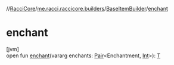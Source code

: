 //[RacciCore](../../../index.md)/[me.racci.raccicore.builders](../index.md)/[BaseItemBuilder](index.md)/[enchant](enchant.md)

# enchant

[jvm]\
open fun [enchant](enchant.md)(vararg enchants: [Pair](https://kotlinlang.org/api/latest/jvm/stdlib/kotlin/-pair/index.html)&lt;Enchantment, [Int](https://kotlinlang.org/api/latest/jvm/stdlib/kotlin/-int/index.html)&gt;): [T](index.md)

